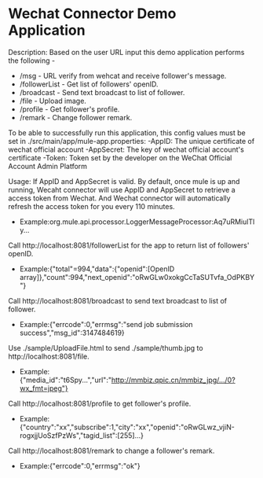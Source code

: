 Wechat Connector Demo Application
===================================

Description:
Based on the user URL input this demo application performs the following -

* /msg - URL verify from wehcat and receive follower's message.
* /followerList - Get list of followers' openID.
* /broadcast - Send text broadcast to list of follower.
* /file - Upload image.
* /profile - Get follower's profile.
* /remark - Change follower remark.


To be able to successfully run this application, this config values must be set in ./src/main/app/mule-app.properties:
    -AppID: The unique certificate of wechat official account
    -AppSecret: The key of wechat official account's certificate
    -Token: Token set by the developer on the WeChat Official Account Admin Platform

Usage:
If AppID and AppSecret is valid. By default, once mule is up and running, Wecaht connector will use AppID and AppSecret to retrieve a access token from Wechat. And Wechat connector will automatically refresh the access token for you every 110 minutes.

* Example:org.mule.api.processor.LoggerMessageProcessor:Aq7uRMiulTly...

Call http://localhost:8081/followerList for the app to return list of followers' openID.

* Example:{"total"=994,"data":{"openid":[OpenID array]},"count":994,"next_openid":"oRwGLw0xokgCcTaSUTvfa_OdPKBY"}

Call http://localhost:8081/broadcast to send text broadcast to list of follower.

* Example:{"errcode":0,"errmsg":"send job submission success","msg_id":3147484619}

Use ./sample/UploadFile.html to send ./sample/thumb.jpg to http://localhost:8081/file.

* Example:{"media_id":"t6Spy...","url":"http://mmbiz.qpic.cn/mmbiz_jpg/.../0?wx_fmt=jpeg"}

Call http://localhost:8081/profile to get follower's profile.

* Example:{"country":"xx","subscribe":1,"city":"xx","openid":"oRwGLwz_vjiN-rogxjjUoSzfPzWs","tagid_list":[255]...}

Call http://localhost:8081/remark to change a follower's remark.

* Example:{"errcode":0,"errmsg":"ok"}